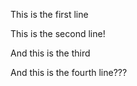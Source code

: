 This is the first line

This is the second line!

And this is the third

And this is the fourth line???
